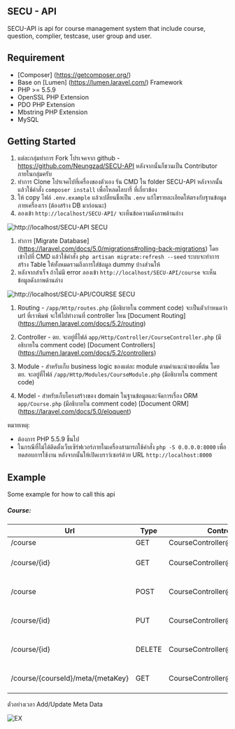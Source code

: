 ## SECU - API

SECU-API is api for course management system that include course, question, complier, testcase, user group and user. 

## Requirement

- [Composer] (https://getcomposer.org/)
- Base on [Lumen] (https://lumen.laravel.com/) Framework
- PHP >= 5.5.9
- OpenSSL PHP Extension
- PDO PHP Extension
- Mbstring PHP Extension
- MySQL

## Getting Started

1. แต่ละกลุ่มทำการ Fork โปรเจคจาก github - https://github.com/Neungzad/SECU-API หลังจากนั้นก็ชวนเป็น Contributor ภายในกลุ่มครับ
1. ทำการ Clone โปรเจคไปที่เครื่องของตัวเอง รัน CMD ใน folder SECU-API หลังจากนั้นแล้วใช้คำสั่ง `composer install` เพื่อโหลดไลบารี่ ที่เกี่ยวข้อง
1. ให้ copy ไฟล์ `.env.example` แล้วเปลี่ยนชื่อเป็น `.env` แก้ไขรายละเอียดให้ตรงกับฐานข้อมูลภายเครื่องเรา (ต้องสร้าง DB มาก่อนนะ) 
1. ลองเข้า `http://localhost/SECU-API/` จะเห็นข้อความดังภาพด้านล่าง

![http://localhost/SECU-API SECU](https://dl.dropboxusercontent.com/u/492974/sdd/empty-page.png)

1. ทำการ [Migrate Database] (https://laravel.com/docs/5.0/migrations#rolling-back-migrations) โดย เข้าไปที่ CMD แล้วใช้คำสั่ง `php artisan migrate:refresh --seed` ระบบจะทำการสร้าง Table ให้ทั้งหมดรวมถึงการใส่ข้อมูล dummy บ้างส่วนให้
1. หลังจากสำเร็จ ถ้าไม่มี error ลองเข้า `http://localhost/SECU-API/course` จะเห็นข้อมูลดังภาพด้านล่าง

![http://localhost/SECU-API/COURSE SECU](https://dl.dropboxusercontent.com/s/4afkgfqc8nl4f0m/01-course-all.png)	

1. Routing - `/app/Http/routes.php` (มีอธิบายใน comment code) จะเป็นตัวกำหนดว่า url ที่เราพิมพ์ จะให้ไปทำงานที่ controller ไหน
[Document Routing] (https://lumen.laravel.com/docs/5.2/routing) 

1. Controller - ตย. จะอยู่ที่ไฟล์ `app/Http/Controller/CourseController.php` (มีอธิบายใน comment code) 
[Document Controllers] (https://lumen.laravel.com/docs/5.2/controllers)

1. Module - สำหรับเก็บ business logic ของแต่ละ module ตามคำแนะนำของพี่ต้น โดย ตย. จะอยู่ที่ไฟล์ `/app/Http/Modules/CourseModule.php` (มีอธิบายใน comment code) 

1. Model - สำหรับเก็บโครงสร้างของ domain ในฐานข้อมูลและจัดการเรื่อง ORM `app/Course.php` (มีอธิบายใน comment code) 
[Document ORM] (https://laravel.com/docs/5.0/eloquent)

หมายเหตุ: 
- ต้องการ PHP 5.5.9 ขึ้นไป
- ในกรณีที่ไม่ได้ติดตั้งเว็บเซิร์ฟเวอร์ภายในเครื่องสามารถใช้คำสั่ง `php -S 0.0.0.0:8000` เพื่อทดสอบการใช้งาน หลังจากนั้นให้เปิดเบราว์เซอร์ด้วย URL `http://localhost:8000`

## Example

Some example for how to call this api

##### Course:
| Url | Type | Controller | Description |
|---------------|----------|--------------|----------------------------------------------------------------|
| /course | GET | CourseController@all | All Courses |
| /course/{id} | GET | CourseController@get | Fetch Courses By id  |
| /course | POST | CourseController@add | Create a course record |
| /course/{id} | PUT | CourseController@put | Update Course by id |
| /course/{id} | DELETE | CourseController@remove | Delete Courses by id |
| /course/{courseId}/meta/{metaKey} | GET | CourseController@getMetaByKey | [example] Get only meta value |

ตัวอย่างเวลา Add/Update Meta Data

![EX](https://dl.dropboxusercontent.com/s/2a3syezpt6su4q4/Meta-01.png)